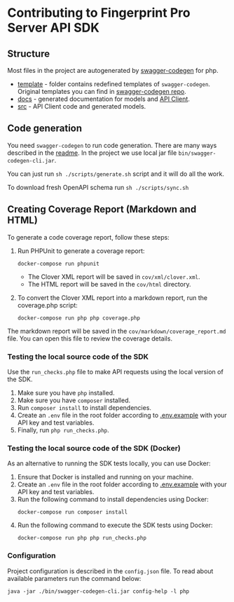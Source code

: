 # Contributing to Fingerprint Pro Server API SDK

## Structure

Most files in the project are autogenerated by [swagger-codegen](https://swagger.io/tools/swagger-codegen/) for php.

- [template](./template) - folder contains redefined templates of `swagger-codegen`. Original templates you can find in [swagger-codegen repo](https://github.com/swagger-api/swagger-codegen/tree/751e59df060b1c3ecf54921e104f2086dfa9f820/modules/swagger-codegen/src/main/resources/php).
- [docs](./docs) - generated documentation for models and [API Client](docs/Api/FingerprintApi.md).
- [src](./src) - API Client code and generated models.

## Code generation

You need `swagger-codegen` to run code generation. There are many ways described in the [readme](https://github.com/swagger-api/swagger-codegen).
In the project we use local jar file `bin/swagger-codegen-cli.jar`.

You can just run `sh ./scripts/generate.sh` script and it will do all the work.

To download fresh OpenAPI schema run `sh ./scripts/sync.sh`

## Creating Coverage Report (Markdown and HTML)

To generate a code coverage report, follow these steps:

1. Run PHPUnit to generate a coverage report:
   ```shell
   docker-compose run phpunit
   ```

   - The Clover XML report will be saved in `cov/xml/clover.xml`.
   - The HTML report will be saved in the `cov/html` directory.

2. To convert the Clover XML report into a markdown report, run the coverage.php script:
   ```shell
   docker-compose run php php coverage.php
   ```

The markdown report will be saved in the `cov/markdown/coverage_report.md` file. You can open this file to review the coverage details.

### Testing the local source code of the SDK

Use the `run_checks.php` file to make API requests using the local version of the SDK.

1. Make sure you have `php` installed.
2. Make sure you have `composer` installed.
3. Run `composer install` to install dependencies.
4. Create an `.env` file in the root folder according to [.env.example](.env.example) with your API key and test variables.
5. Finally, run `php run_checks.php`.

### Testing the local source code of the SDK (Docker)

As an alternative to running the SDK tests locally, you can use Docker:

1. Ensure that Docker is installed and running on your machine.
2. Create an `.env` file in the root folder according to [.env.example](.env.example) with your API key and test variables.
3. Run the following command to install dependencies using Docker:
   ```shell
   docker-compose run composer install
   ```
4. Run the following command to execute the SDK tests using Docker:
   ```shell
   docker-compose run php php run_checks.php
   ```

### Configuration

Project configuration is described in the `config.json` file. To read about available parameters run the command below:

```shell
java -jar ./bin/swagger-codegen-cli.jar config-help -l php
```

